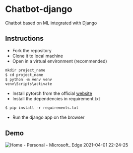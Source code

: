 # Chatbot-django
Chatbot based on ML integrated with Django

## Instructions
- Fork the repository
- Clone it to local machine
- Open in a virtual environment (recommended)
```python
mkdir project_name
$ cd project_name
$ python -m venv venv
venv\Scripts\activate
```
- Install pytorch from the official [website](https://pytorch.org/get-started/locally/)
- Install the dependencies in requirement.txt
```python
$ pip install -r requirements.txt
```
- Run the django app on the browser
## Demo
![Home - Personal - Microsoft_ Edge 2021-04-01 22-24-25](https://user-images.githubusercontent.com/32351527/114032968-7b8a9f80-989a-11eb-9360-516ad0c5aba1.gif)
